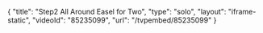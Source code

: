 {
    "title": "Step2 All Around Easel for Two",
    "type": "solo",
    "layout": "iframe-static",
    "videoId": "85235099",
    "url": "\/tvpembed\/85235099"
}